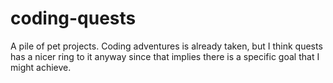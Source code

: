 # coding-quests
A pile of pet projects. Coding adventures is already taken, but I think quests has a nicer ring to it anyway since that implies there is a specific goal that I might achieve.
